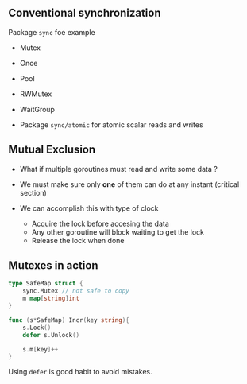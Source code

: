 
## Conventional synchronization

Package ``sync`` foe example

- Mutex
- Once
- Pool
- RWMutex
- WaitGroup

- Package ``sync/atomic`` for atomic scalar reads and writes

## Mutual Exclusion

- What if multiple goroutines must read and write some data ?

- We must make sure only **one** of them can do at any instant (critical section)

- We can accomplish this with type of clock
    - Acquire the lock before accesing the data
    - Any other goroutine will block waiting to get the lock
    - Release the lock when done

## Mutexes in action

```go
type SafeMap struct {
    sync.Mutex // not safe to copy
    m map[string]int
}

func (s*SafeMap) Incr(key string){
    s.Lock()
    defer s.Unlock()

    s.m[key]++
}

```
Using ``defer`` is good habit to avoid mistakes.